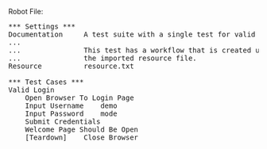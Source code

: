 Robot File:

<pre class="file">
*** Settings ***
Documentation     A test suite with a single test for valid login.
...
...               This test has a workflow that is created using keywords in
...               the imported resource file.
Resource          resource.txt

*** Test Cases ***
Valid Login
    Open Browser To Login Page
    Input Username    demo
    Input Password    mode
    Submit Credentials
    Welcome Page Should Be Open
    [Teardown]    Close Browser
</pre>
